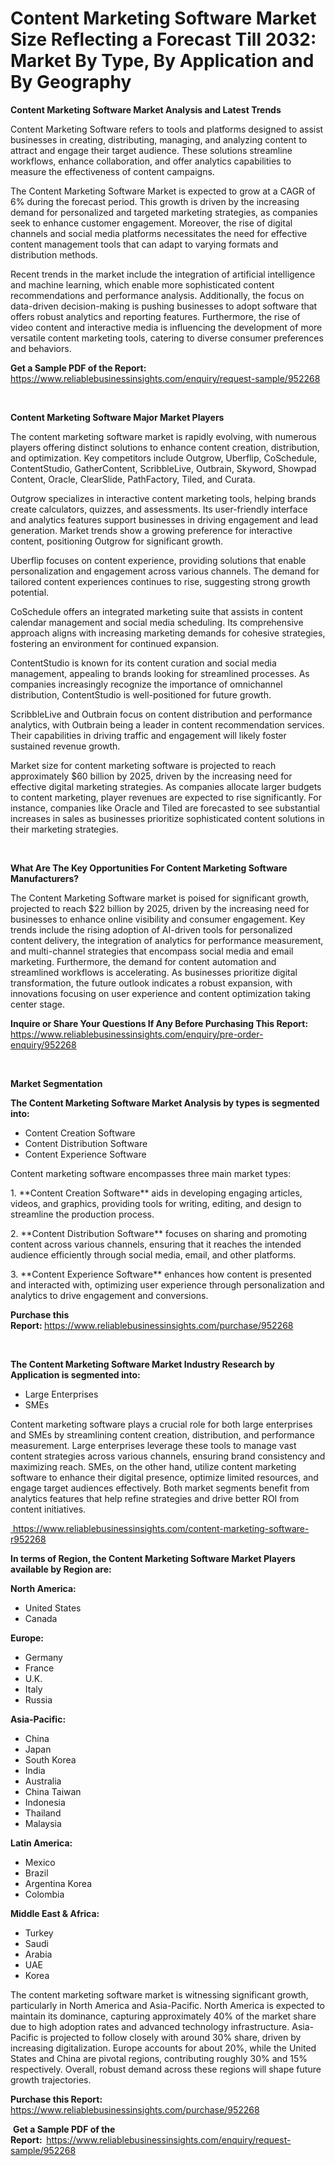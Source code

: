 <p><h1>Content Marketing Software Market Size Reflecting a Forecast Till 2032: Market By Type, By Application and By Geography</h1></p><p><strong>Content Marketing Software Market Analysis and Latest Trends</strong></p>
<p><p>Content Marketing Software refers to tools and platforms designed to assist businesses in creating, distributing, managing, and analyzing content to attract and engage their target audience. These solutions streamline workflows, enhance collaboration, and offer analytics capabilities to measure the effectiveness of content campaigns.</p><p>The Content Marketing Software Market is expected to grow at a CAGR of 6% during the forecast period. This growth is driven by the increasing demand for personalized and targeted marketing strategies, as companies seek to enhance customer engagement. Moreover, the rise of digital channels and social media platforms necessitates the need for effective content management tools that can adapt to varying formats and distribution methods.</p><p>Recent trends in the market include the integration of artificial intelligence and machine learning, which enable more sophisticated content recommendations and performance analysis. Additionally, the focus on data-driven decision-making is pushing businesses to adopt software that offers robust analytics and reporting features. Furthermore, the rise of video content and interactive media is influencing the development of more versatile content marketing tools, catering to diverse consumer preferences and behaviors.</p></p>
<p><strong>Get a Sample PDF of the Report:&nbsp;</strong> <a href="https://www.reliablebusinessinsights.com/enquiry/request-sample/952268?utm_campaign=3705&utm_medium=2&utm_source=Github&utm_content=ia&utm_term=17042025&utm_id=content-marketing-software">https://www.reliablebusinessinsights.com/enquiry/request-sample/952268</a></p>
<p>&nbsp;</p>
<p><strong>Content Marketing Software Major Market Players</strong></p>
<p><p>The content marketing software market is rapidly evolving, with numerous players offering distinct solutions to enhance content creation, distribution, and optimization. Key competitors include Outgrow, Uberflip, CoSchedule, ContentStudio, GatherContent, ScribbleLive, Outbrain, Skyword, Showpad Content, Oracle, ClearSlide, PathFactory, Tiled, and Curata. </p><p>Outgrow specializes in interactive content marketing tools, helping brands create calculators, quizzes, and assessments. Its user-friendly interface and analytics features support businesses in driving engagement and lead generation. Market trends show a growing preference for interactive content, positioning Outgrow for significant growth.</p><p>Uberflip focuses on content experience, providing solutions that enable personalization and engagement across various channels. The demand for tailored content experiences continues to rise, suggesting strong growth potential. </p><p>CoSchedule offers an integrated marketing suite that assists in content calendar management and social media scheduling. Its comprehensive approach aligns with increasing marketing demands for cohesive strategies, fostering an environment for continued expansion.</p><p>ContentStudio is known for its content curation and social media management, appealing to brands looking for streamlined processes. As companies increasingly recognize the importance of omnichannel distribution, ContentStudio is well-positioned for future growth.</p><p>ScribbleLive and Outbrain focus on content distribution and performance analytics, with Outbrain being a leader in content recommendation services. Their capabilities in driving traffic and engagement will likely foster sustained revenue growth.</p><p>Market size for content marketing software is projected to reach approximately $60 billion by 2025, driven by the increasing need for effective digital marketing strategies. As companies allocate larger budgets to content marketing, player revenues are expected to rise significantly. For instance, companies like Oracle and Tiled are forecasted to see substantial increases in sales as businesses prioritize sophisticated content solutions in their marketing strategies.</p></p>
<p>&nbsp;</p>
<p><strong>What Are The Key Opportunities For Content Marketing Software Manufacturers?</strong></p>
<p><p>The Content Marketing Software market is poised for significant growth, projected to reach $22 billion by 2025, driven by the increasing need for businesses to enhance online visibility and consumer engagement. Key trends include the rising adoption of AI-driven tools for personalized content delivery, the integration of analytics for performance measurement, and multi-channel strategies that encompass social media and email marketing. Furthermore, the demand for content automation and streamlined workflows is accelerating. As businesses prioritize digital transformation, the future outlook indicates a robust expansion, with innovations focusing on user experience and content optimization taking center stage.</p></p>
<p><strong>Inquire or Share Your Questions If Any Before Purchasing This Report:</strong> <a href="https://www.reliablebusinessinsights.com/enquiry/pre-order-enquiry/952268?utm_campaign=3705&utm_medium=2&utm_source=Github&utm_content=ia&utm_term=17042025&utm_id=content-marketing-software">https://www.reliablebusinessinsights.com/enquiry/pre-order-enquiry/952268</a></p>
<p>&nbsp;</p>
<p><strong>Market Segmentation</strong></p>
<p><strong>The Content Marketing Software Market Analysis by types is segmented into:</strong></p>
<p><ul><li>Content Creation Software</li><li>Content Distribution Software</li><li>Content Experience Software</li></ul></p>
<p><p>Content marketing software encompasses three main market types: </p><p>1. **Content Creation Software** aids in developing engaging articles, videos, and graphics, providing tools for writing, editing, and design to streamline the production process.</p><p>2. **Content Distribution Software** focuses on sharing and promoting content across various channels, ensuring that it reaches the intended audience efficiently through social media, email, and other platforms.</p><p>3. **Content Experience Software** enhances how content is presented and interacted with, optimizing user experience through personalization and analytics to drive engagement and conversions.</p></p>
<p><strong>Purchase this Report:&nbsp;</strong><a href="https://www.reliablebusinessinsights.com/purchase/952268?utm_campaign=3705&utm_medium=2&utm_source=Github&utm_content=ia&utm_term=17042025&utm_id=content-marketing-software">https://www.reliablebusinessinsights.com/purchase/952268</a></p>
<p>&nbsp;</p>
<p><strong>The Content Marketing Software Market Industry Research by Application is segmented into:</strong></p>
<p><ul><li>Large Enterprises</li><li>SMEs</li></ul></p>
<p><p>Content marketing software plays a crucial role for both large enterprises and SMEs by streamlining content creation, distribution, and performance measurement. Large enterprises leverage these tools to manage vast content strategies across various channels, ensuring brand consistency and maximizing reach. SMEs, on the other hand, utilize content marketing software to enhance their digital presence, optimize limited resources, and engage target audiences effectively. Both market segments benefit from analytics features that help refine strategies and drive better ROI from content initiatives.</p></p>
<p><a href="https://www.reliablebusinessinsights.com/content-marketing-software-r952268?utm_campaign=3705&utm_medium=2&utm_source=Github&utm_content=ia&utm_term=17042025&utm_id=content-marketing-software">&nbsp;https://www.reliablebusinessinsights.com/content-marketing-software-r952268</a></p>
<p><strong>In terms of Region, the Content Marketing Software Market Players available by Region are:</strong></p>
<p>
    <p> <strong> North America: </strong>
        <ul>
            <li>United States</li>
            <li>Canada</li>
        </ul>
        </p> 
    <p> <strong> Europe: </strong>
        <ul>
            <li>Germany</li>
            <li>France</li>
            <li>U.K.</li>
            <li>Italy</li>
            <li>Russia</li>
        </ul>
        </p> 
    <p> <strong> Asia-Pacific: </strong>
        <ul>
            <li>China</li>
            <li>Japan</li>
            <li>South Korea</li>
            <li>India</li>
            <li>Australia</li>
            <li>China Taiwan</li>
            <li>Indonesia</li>
            <li>Thailand</li>
            <li>Malaysia</li>
        </ul>
        </p> 
    <p> <strong> Latin America: </strong>
        <ul>
            <li>Mexico</li>
            <li>Brazil</li>
            <li>Argentina Korea</li>
            <li>Colombia</li>
        </ul>
        </p> 
    <p> <strong> Middle East & Africa: </strong>
        <ul>
            <li>Turkey</li>
            <li>Saudi</li>
            <li>Arabia</li>
            <li>UAE</li>
            <li>Korea</li>
        </ul>
    </p>
    </p>
<p><p>The content marketing software market is witnessing significant growth, particularly in North America and Asia-Pacific. North America is expected to maintain its dominance, capturing approximately 40% of the market share due to high adoption rates and advanced technology infrastructure. Asia-Pacific is projected to follow closely with around 30% share, driven by increasing digitalization. Europe accounts for about 20%, while the United States and China are pivotal regions, contributing roughly 30% and 15% respectively. Overall, robust demand across these regions will shape future growth trajectories.</p></p>
<p><strong>Purchase this Report: </strong><a href="https://www.reliablebusinessinsights.com/purchase/952268?utm_campaign=3705&utm_medium=2&utm_source=Github&utm_content=ia&utm_term=17042025&utm_id=content-marketing-software">https://www.reliablebusinessinsights.com/purchase/952268</a></p>
<p>&nbsp;<strong>Get a Sample PDF of the Report:&nbsp;&nbsp;</strong><a href="https://www.reliablebusinessinsights.com/enquiry/request-sample/952268?utm_campaign=3705&utm_medium=2&utm_source=Github&utm_content=ia&utm_term=17042025&utm_id=content-marketing-software">https://www.reliablebusinessinsights.com/enquiry/request-sample/952268</a></p>
<p><strong></strong></p>
<p><p></p><p></p><p></p></p>